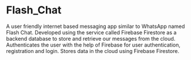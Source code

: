 # Flash_Chat
A user friendly internet based messaging app similar to WhatsApp named Flash Chat. 
Developed using the service called Firebase Firestore as a backend database to store and retrieve our messages from the cloud.
Authenticates the user with the help of Firebase for user authentication, registration and login.
Stores data in the cloud using Firebase Firestore.
